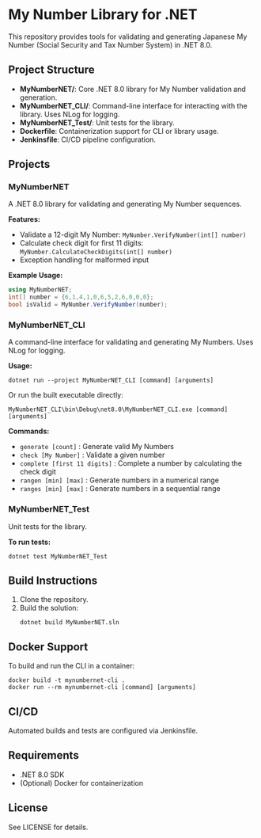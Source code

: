 # My Number Library for .NET

This repository provides tools for validating and generating Japanese My Number (Social Security and Tax Number System) in .NET 8.0.

## Project Structure

- **MyNumberNET/**: Core .NET 8.0 library for My Number validation and generation.
- **MyNumberNET_CLI/**: Command-line interface for interacting with the library. Uses NLog for logging.
- **MyNumberNET_Test/**: Unit tests for the library.
- **Dockerfile**: Containerization support for CLI or library usage.
- **Jenkinsfile**: CI/CD pipeline configuration.

## Projects

### MyNumberNET
A .NET 8.0 library for validating and generating My Number sequences.

**Features:**
- Validate a 12-digit My Number: `MyNumber.VerifyNumber(int[] number)`
- Calculate check digit for first 11 digits: `MyNumber.CalculateCheckDigits(int[] number)`
- Exception handling for malformed input

**Example Usage:**
```csharp
using MyNumberNET;
int[] number = {6,1,4,1,0,6,5,2,6,0,0,0};
bool isValid = MyNumber.VerifyNumber(number);
```

### MyNumberNET_CLI
A command-line interface for validating and generating My Numbers. Uses NLog for logging.

**Usage:**
```
dotnet run --project MyNumberNET_CLI [command] [arguments]
```
Or run the built executable directly:
```
MyNumberNET_CLI\bin\Debug\net8.0\MyNumberNET_CLI.exe [command] [arguments]
```
**Commands:**
- `generate [count]` : Generate valid My Numbers
- `check [My Number]` : Validate a given number
- `complete [first 11 digits]` : Complete a number by calculating the check digit
- `rangen [min] [max]` : Generate numbers in a numerical range
- `ranges [min] [max]` : Generate numbers in a sequential range

### MyNumberNET_Test
Unit tests for the library.

**To run tests:**
```
dotnet test MyNumberNET_Test
```

## Build Instructions

1. Clone the repository.
2. Build the solution:
   ```
   dotnet build MyNumberNET.sln
   ```

## Docker Support

To build and run the CLI in a container:
```
docker build -t mynumbernet-cli .
docker run --rm mynumbernet-cli [command] [arguments]
```

## CI/CD

Automated builds and tests are configured via Jenkinsfile.

## Requirements
- .NET 8.0 SDK
- (Optional) Docker for containerization

## License
See LICENSE for details.
